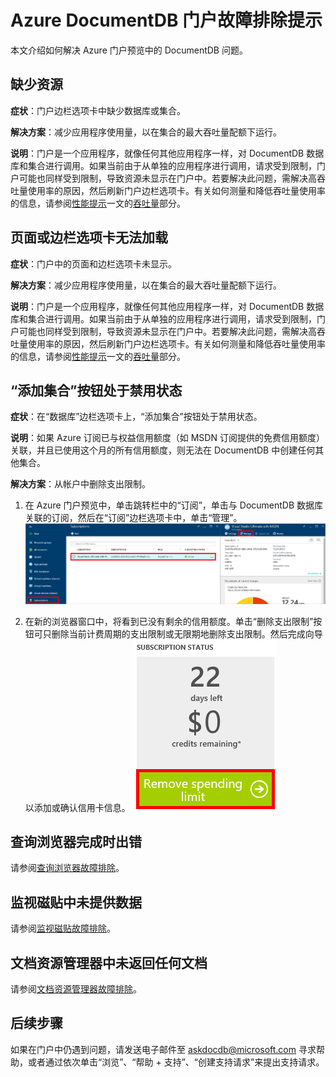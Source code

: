 <properties
    pageTitle="DocumentDB 门户问题故障排除 | Azure"
    description="找出并解决 DocumentDB Azure 门户预览中的问题。" 
    services="documentdb"
    documentationCenter=""
    authors="mimig1"
    manager="jhubbard"
    editor="monicar"/>

<tags
    ms.service="documentdb"
    ms.workload="data-services"
    ms.tgt_pltfrm="na"
    ms.devlang="na"
    ms.topic="article"
    ms.date="08/29/2016"
    wacn.date="11/21/2016"
    ms.author="mimig"/>  


# Azure DocumentDB 门户故障排除提示

本文介绍如何解决 Azure 门户预览中的 DocumentDB 问题。

## 缺少资源

**症状**：门户边栏选项卡中缺少数据库或集合。

**解决方案**：减少应用程序使用量，以在集合的最大吞吐量配额下运行。

**说明**：门户是一个应用程序，就像任何其他应用程序一样，对 DocumentDB 数据库和集合进行调用。如果当前由于从单独的应用程序进行调用，请求受到限制，门户可能也同样受到限制，导致资源未显示在门户中。若要解决此问题，需解决高吞吐量使用率的原因，然后刷新门户边栏选项卡。有关如何测量和降低吞吐量使用率的信息，请参阅[性能提示](/documentation/articles/documentdb-performance-tips/)一文的[吞吐量](/documentation/articles/documentdb-performance-tips/#measure-rus/)部分。
 
## 页面或边栏选项卡无法加载

**症状**：门户中的页面和边栏选项卡未显示。

**解决方案**：减少应用程序使用量，以在集合的最大吞吐量配额下运行。

**说明**：门户是一个应用程序，就像任何其他应用程序一样，对 DocumentDB 数据库和集合进行调用。如果当前由于从单独的应用程序进行调用，请求受到限制，门户可能也同样受到限制，导致资源未显示在门户中。若要解决此问题，需解决高吞吐量使用率的原因，然后刷新门户边栏选项卡。有关如何测量和降低吞吐量使用率的信息，请参阅[性能提示](/documentation/articles/documentdb-performance-tips/)一文的[吞吐量](/documentation/articles/documentdb-performance-tips/#measure-rus/)部分。

## “添加集合”按钮处于禁用状态

**症状**：在“数据库”边栏选项卡上，“添加集合”按钮处于禁用状态。

**说明**：如果 Azure 订阅已与权益信用额度（如 MSDN 订阅提供的免费信用额度）关联，并且已使用这个月的所有信用额度，则无法在 DocumentDB 中创建任何其他集合。

**解决方案**：从帐户中删除支出限制。

1. 在 Azure 门户预览中，单击跳转栏中的“订阅”，单击与 DocumentDB 数据库关联的订阅，然后在“订阅”边栏选项卡中，单击“管理”。
    ![DocumentDB 提供多个妥善定义的（宽松）一致性模型供你选择](./media/documentdb-portal-troubleshooting/documentdb-change-billing.png)

2. 在新的浏览器窗口中，将看到已没有剩余的信用额度。单击“删除支出限制”按钮可只删除当前计费周期的支出限制或无限期地删除支出限制。然后完成向导以添加或确认信用卡信息。
    ![DocumentDB 提供多个妥善定义的（宽松）一致性模型供你选择](./media/documentdb-portal-troubleshooting/documentdb-remove-spending-limit.png)

 
## 查询浏览器完成时出错

请参阅[查询浏览器故障排除](/documentation/articles/documentdb-query-collections-query-explorer/#troubleshoot/)。

## 监视磁贴中未提供数据

请参阅[监视磁贴故障排除](/documentation/articles/documentdb-monitor-accounts/#troubleshooting/)。

## 文档资源管理器中未返回任何文档

请参阅[文档资源管理器故障排除](/documentation/articles/documentdb-view-json-document-explorer/#troubleshoot/)。

## 后续步骤

如果在门户中仍遇到问题，请发送电子邮件至 [askdocdb@microsoft.com](mailto:askdocdb@microsoft.com) 寻求帮助，或者通过依次单击“浏览”、“帮助 + 支持”、“创建支持请求”来提出支持请求。

<!---HONumber=Mooncake_1010_2016-->
